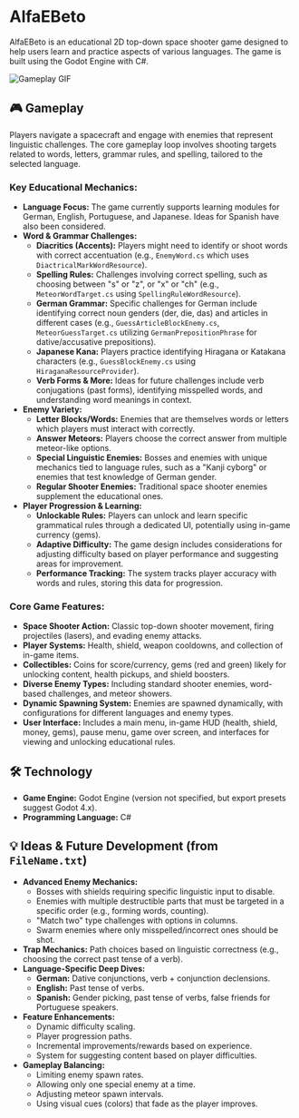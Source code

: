 # AlfaEBeto

AlfaEBeto is an educational 2D top-down space shooter game designed to help users learn and practice aspects of various languages. The game is built using the Godot Engine with C#.

![Gameplay GIF](https://jumpshare.com/s/IivHKcnGnoBhmmI2NsmY)

## 🎮 Gameplay

Players navigate a spacecraft and engage with enemies that represent linguistic challenges. The core gameplay loop involves shooting targets related to words, letters, grammar rules, and spelling, tailored to the selected language.

### Key Educational Mechanics:
* **Language Focus:** The game currently supports learning modules for German, English, Portuguese, and Japanese. Ideas for Spanish have also been considered.
* **Word & Grammar Challenges:**
    * **Diacritics (Accents):** Players might need to identify or shoot words with correct accentuation (e.g., `EnemyWord.cs` which uses `DiactricalMarkWordResource`).
    * **Spelling Rules:** Challenges involving correct spelling, such as choosing between "s" or "z", or "x" or "ch" (e.g., `MeteorWordTarget.cs` using `SpellingRuleWordResource`).
    * **German Grammar:** Specific challenges for German include identifying correct noun genders (der, die, das) and articles in different cases (e.g., `GuessArticleBlockEnemy.cs`, `MeteorGuessTarget.cs` utilizing `GermanPrepositionPhrase` for dative/accusative prepositions).
    * **Japanese Kana:** Players practice identifying Hiragana or Katakana characters (e.g., `GuessBlockEnemy.cs` using `HiraganaResourceProvider`).
    * **Verb Forms & More:** Ideas for future challenges include verb conjugations (past forms), identifying misspelled words, and understanding word meanings in context.
* **Enemy Variety:**
    * **Letter Blocks/Words:** Enemies that are themselves words or letters which players must interact with correctly.
    * **Answer Meteors:** Players choose the correct answer from multiple meteor-like options.
    * **Special Linguistic Enemies:** Bosses and enemies with unique mechanics tied to language rules, such as a "Kanji cyborg" or enemies that test knowledge of German gender.
    * **Regular Shooter Enemies:** Traditional space shooter enemies supplement the educational ones.
* **Player Progression & Learning:**
    * **Unlockable Rules:** Players can unlock and learn specific grammatical rules through a dedicated UI, potentially using in-game currency (gems).
    * **Adaptive Difficulty:** The game design includes considerations for adjusting difficulty based on player performance and suggesting areas for improvement.
    * **Performance Tracking:** The system tracks player accuracy with words and rules, storing this data for progression.

### Core Game Features:
* **Space Shooter Action:** Classic top-down shooter movement, firing projectiles (lasers), and evading enemy attacks.
* **Player Systems:** Health, shield, weapon cooldowns, and collection of in-game items.
* **Collectibles:** Coins for score/currency, gems (red and green) likely for unlocking content, health pickups, and shield boosters.
* **Diverse Enemy Types:** Including standard shooter enemies, word-based challenges, and meteor showers.
* **Dynamic Spawning System:** Enemies are spawned dynamically, with configurations for different languages and enemy types.
* **User Interface:** Includes a main menu, in-game HUD (health, shield, money, gems), pause menu, game over screen, and interfaces for viewing and unlocking educational rules.

## 🛠️ Technology

* **Game Engine:** Godot Engine (version not specified, but export presets suggest Godot 4.x).
* **Programming Language:** C#

## 💡 Ideas & Future Development (from `FileName.txt`)

* **Advanced Enemy Mechanics:**
    * Bosses with shields requiring specific linguistic input to disable.
    * Enemies with multiple destructible parts that must be targeted in a specific order (e.g., forming words, counting).
    * "Match two" type challenges with options in columns.
    * Swarm enemies where only misspelled/incorrect ones should be shot.
* **Trap Mechanics:** Path choices based on linguistic correctness (e.g., choosing the correct past tense of a verb).
* **Language-Specific Deep Dives:**
    * **German:** Dative conjunctions, verb + conjunction declensions.
    * **English:** Past tense of verbs.
    * **Spanish:** Gender picking, past tense of verbs, false friends for Portuguese speakers.
* **Feature Enhancements:**
    * Dynamic difficulty scaling.
    * Player progression paths.
    * Incremental improvements/rewards based on experience.
    * System for suggesting content based on player difficulties.
* **Gameplay Balancing:**
    * Limiting enemy spawn rates.
    * Allowing only one special enemy at a time.
    * Adjusting meteor spawn intervals.
    * Using visual cues (colors) that fade as the player improves.
